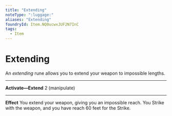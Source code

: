 ```yaml
---
title: "Extending"
noteType: ":luggage:"
aliases: "Extending"
foundryId: Item.NQ0ucwxJUF2N7InC
tags:
  - Item
---
```


# Extending

An _extending_ rune allows you to extend your weapon to impossible lengths.

* * *

**Activate—Extend** 2 (manipulate)

* * *

**Effect** You extend your weapon, giving you an impossible reach. You Strike with the weapon, and you have reach 60 feet for the Strike.
